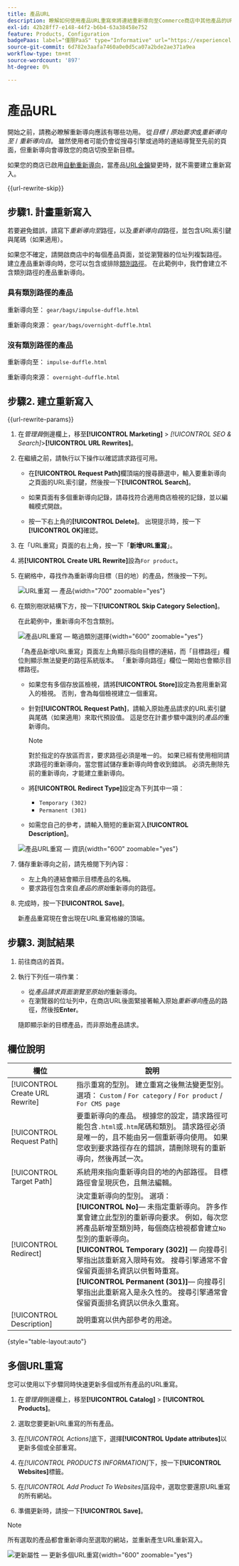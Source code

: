 ```yaml
---
title: 產品URL
description: 瞭解如何使用產品URL重寫來將連結重新導向至Commerce商店中其他產品的URL。
exl-id: 42b28ff7-e148-44f2-b6b4-63a38458e752
feature: Products, Configuration
badgePaas: label="僅限PaaS" type="Informative" url="https://experienceleague.adobe.com/en/docs/commerce/user-guides/product-solutions" tooltip="僅適用於雲端專案(Adobe管理的PaaS基礎結構)和內部部署專案的Adobe Commerce 。"
source-git-commit: 6d782e3aafa7460a0e0d5ca07a2bde2ae371a9ea
workflow-type: tm+mt
source-wordcount: '897'
ht-degree: 0%

---
```


# 產品URL

開始之前，請務必瞭解重新導向應該有哪些功用。 從&#x200B;_目標_ / _原始要求_&#x200B;或&#x200B;_重新導向至_ / _重新導向自_。 雖然使用者可能仍會從搜尋引擎或過時的連結導覽至先前的頁面，但重新導向會導致您的商店切換至新目標。

如果您的商店已啟用[自動重新導向](url-redirect-product-automatic.md)，當產品[URL金鑰](../catalog/catalog-urls.md)變更時，就不需要建立重新寫入。

{{url-rewrite-skip}}

## 步驟1. 計畫重新寫入

若要避免錯誤，請寫下&#x200B;_重新導向至_&#x200B;路徑，以及&#x200B;_重新導向自_&#x200B;路徑，並包含URL索引鍵與尾碼（如果適用）。

如果您不確定，請開啟商店中的每個產品頁面，並從瀏覽器的位址列複製路徑。 建立產品重新導向時，您可以包含或排除[類別路徑](../catalog/catalog-urls.md)。 在此範例中，我們會建立不含類別路徑的產品重新導向。

### 具有類別路徑的產品

重新導向至： `gear/bags/impulse-duffle.html`

重新導向來源： `gear/bags/overnight-duffle.html`

### 沒有類別路徑的產品

重新導向至： `impulse-duffle.html`

重新導向來源： `overnight-duffle.html`

## 步驟2. 建立重新寫入

{{url-rewrite-params}}

1. 在&#x200B;_管理員_&#x200B;側邊欄上，移至&#x200B;**[!UICONTROL Marketing]** > _[!UICONTROL SEO & Search]_>**[!UICONTROL URL Rewrites]**。

1. 在繼續之前，請執行以下操作以確認請求路徑可用。

   - 在&#x200B;**[!UICONTROL Request Path]**&#x200B;欄頂端的搜尋篩選中，輸入要重新導向之頁面的URL索引鍵，然後按一下&#x200B;**[!UICONTROL Search]**。

   - 如果頁面有多個重新導向記錄，請尋找符合適用商店檢視的記錄，並以編輯模式開啟。

   - 按一下右上角的&#x200B;**[!UICONTROL Delete]**。 出現提示時，按一下&#x200B;**[!UICONTROL OK]**&#x200B;確認。

1. 在「URL重寫」頁面的右上角，按一下「**新增URL重寫**」。

1. 將&#x200B;**[!UICONTROL Create URL Rewrite]**&#x200B;設為`For product`。

1. 在網格中，尋找作為重新導向目標（目的地）的產品，然後按一下列。

   ![URL重寫 — 產品](./assets/url-rewrite-product.png){width="700" zoomable="yes"}

1. 在類別樹狀結構下方，按一下&#x200B;**[!UICONTROL Skip Category Selection]**。

   在此範例中，重新導向不包含類別。

   ![產品URL重寫 — 略過類別選擇](./assets/url-rewrite-skip-category-selection.png){width="600" zoomable="yes"}

   「為產品新增URL重寫」頁面左上角顯示指向目標的連結，而「目標路徑」欄位則顯示無法變更的路徑系統版本。 「重新導向路徑」欄位一開始也會顯示目標路徑。

   - 如果您有多個存放區檢視，請將&#x200B;**[!UICONTROL Store]**&#x200B;設定為套用重新寫入的檢視。 否則，會為每個檢視建立一個重寫。

   - 針對&#x200B;**[!UICONTROL Request Path]**，請輸入原始產品請求的URL索引鍵與尾碼（如果適用）來取代預設值。 這是您在計畫步驟中識別的&#x200B;_產品的_&#x200B;重新導向。

     >[!NOTE]
     >
     >對於指定的存放區而言，要求路徑必須是唯一的。 如果已經有使用相同請求路徑的重新導向，當您嘗試儲存重新導向時會收到錯誤。 必須先刪除先前的重新導向，才能建立重新導向。

   - 將&#x200B;**[!UICONTROL Redirect Type]**&#x200B;設定為下列其中一項：

      - `Temporary (302)`
      - `Permanent (301)`

   - 如需您自己的參考，請輸入簡短的重新寫入&#x200B;**[!UICONTROL Description]**。

   ![產品URL重寫 — 資訊](./assets/url-rewrite-product-permanent-301.png){width="600" zoomable="yes"}

1. 儲存重新導向之前，請先檢閱下列內容：

   - 左上角的連結會顯示目標產品的名稱。
   - 要求路徑包含來自&#x200B;_產品的原始_&#x200B;重新導向的路徑。

1. 完成時，按一下&#x200B;**[!UICONTROL Save]**。

   新產品重寫現在會出現在URL重寫格線的頂端。

## 步驟3. 測試結果

1. 前往商店的首頁。

1. 執行下列任一項作業：

   - 從&#x200B;_產品請求頁面瀏覽至原始的_&#x200B;重新導向。
   - 在瀏覽器的位址列中，在商店URL後面緊接著輸入原始&#x200B;_重新導向_&#x200B;產品的路徑，然後按&#x200B;**Enter**。

   隨即顯示新的目標產品，而非原始產品請求。

## 欄位說明

| 欄位 | 說明 |
|--- |--- |
| [!UICONTROL Create URL Rewrite] | 指示重寫的型別。 建立重寫之後無法變更型別。 選項： `Custom` / `For category` / `For product` / `For CMS page` |
| [!UICONTROL Request Path] | 要重新導向的產品。 根據您的設定，請求路徑可能包含`.html`或`.htm`尾碼和類別。 請求路徑必須是唯一的，且不能由另一個重新導向使用。 如果您收到要求路徑存在的錯誤，請刪除現有的重新導向，然後再試一次。 |
| [!UICONTROL Target Path] | 系統用來指向重新導向目的地的內部路徑。 目標路徑會呈現灰色，且無法編輯。 |
| [!UICONTROL Redirect] | 決定重新導向的型別。 選項： <br/>**[!UICONTROL No]**— 未指定重新導向。 許多作業會建立此型別的重新導向要求。 例如，每次您將產品新增至類別時，每個商店檢視都會建立`No`型別的重新導向。<br/>**[!UICONTROL Temporary (302)]** — 向搜尋引擎指出該重新寫入限時有效。 搜尋引擎通常不會保留頁面排名資訊以供暫時重寫。 <br/>**[!UICONTROL Permanent (301)]**— 向搜尋引擎指出此重新寫入是永久性的。 搜尋引擎通常會保留頁面排名資訊以供永久重寫。 |
| [!UICONTROL Description] | 說明重寫以供內部參考的用途。 |

{style="table-layout:auto"}

## 多個URL重寫

您可以使用以下步驟同時快速更新多個或所有產品的URL重寫。

1. 在&#x200B;_管理員_&#x200B;側邊欄上，移至&#x200B;**[!UICONTROL Catalog]** > **[!UICONTROL Products]**。

1. 選取您要更新URL重寫的所有產品。

1. 在&#x200B;_[!UICONTROL Actions]_&#x200B;底下，選擇&#x200B;**[!UICONTROL Update attributes]**&#x200B;以更新多個或全部重寫。

1. 在&#x200B;_[!UICONTROL PRODUCTS INFORMATION]_&#x200B;下，按一下&#x200B;**[!UICONTROL Websites]**&#x200B;標籤。

1. 在&#x200B;_[!UICONTROL Add Product To Websites]_&#x200B;區段中，選取您要還原URL重寫的所有網站。

1. 準備更新時，請按一下&#x200B;**[!UICONTROL Save]**。

>[!NOTE]
>
>所有選取的產品都會重新導向至選取的網站，並重新產生URL重新寫入。

![更新屬性 — 更新多個URL重寫](./assets/url-rewrites-update.png){width="600" zoomable="yes"}
